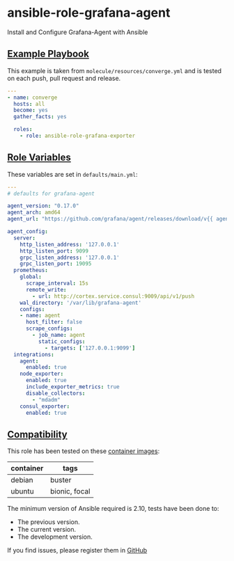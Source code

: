 # ansible-role-grafana-agent
Install and Configure Grafana-Agent with Ansible

## [Example Playbook](#example-playbook)

This example is taken from `molecule/resources/converge.yml` and is tested on each push, pull request and release.
```yaml
---
- name: converge
  hosts: all
  become: yes
  gather_facts: yes

  roles:
    - role: ansible-role-grafana-exporter
```

## [Role Variables](#role-variables)

These variables are set in `defaults/main.yml`:
```yaml
---
# defaults for grafana-agent

agent_version: "0.17.0"
agent_arch: amd64
agent_url: "https://github.com/grafana/agent/releases/download/v{{ agent_version }}/grafana-agent-{{ agent_version }}-1.{{ agent_arch }}.deb"

agent_config:
  server:
    http_listen_address: '127.0.0.1'
    http_listen_port: 9099
    grpc_listen_address: '127.0.0.1'
    grpc_listen_port: 19095
  prometheus:
    global:
      scrape_interval: 15s
      remote_write:
        - url: http://cortex.service.consul:9009/api/v1/push
    wal_directory: '/var/lib/grafana-agent'
    configs:
    - name: agent
      host_filter: false
      scrape_configs:
        - job_name: agent
          static_configs:
            - targets: ['127.0.0.1:9099']
  integrations:
    agent:
      enabled: true
    node_exporter:
      enabled: true
      include_exporter_metrics: true
      disable_collectors:
        - "mdadm"
    consul_exporter:
      enabled: true
```

## [Compatibility](#compatibility)

This role has been tested on these [container images](https://hub.docker.com/u/robertdebock):

|container|tags|
|---------|----|
|debian|buster|
|ubuntu|bionic, focal|

The minimum version of Ansible required is 2.10, tests have been done to:

- The previous version.
- The current version.
- The development version.



If you find issues, please register them in [GitHub](https://github.com/langerma/ansible-role-grafana-agent/issues)

